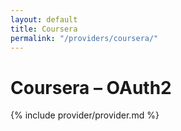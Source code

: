 ```yaml
---
layout: default
title: Coursera
permalink: "/providers/coursera/"
---
```

# Coursera – OAuth2

{% include provider/provider.md %}
